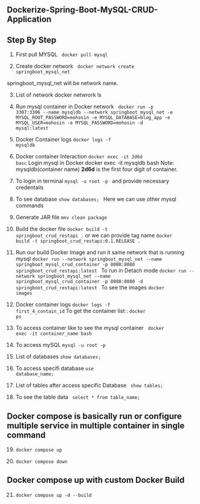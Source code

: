 ## Dockerize-Spring-Boot-MySQL-CRUD-Application

## Step By Step

1) First pull MYSQL 
<code> docker pull mysql</code>

2) Create docker network
<code> docker network create springboot_mysql_net</code>

springboot_mysql_net will be network name.

3) List of network
docker netwrork ls

4) Run mysql container in Docker network
<code> docker run  -p 3307:3306 --name mysqldb --network springboot_mysql_net -e MYSQL_ROOT_PASSWORD=mohosin -e MYSQL_DATABASE=blog_app -e MYSQL_USER=mohosin -e MYSQL_PASSWORD=mohosin -d mysql:latest</code>

5) Docker Container logs 
<code>docker logs -f mysqldb</code>

6) Docker container Interaction
<code>docker exec -it 2d6d basc</code>
Login mysql in Docker docker exec -it mysqldb bash Note: mysqldb(container name)
<strong>2d6d</strong> is the first four digit of container.

7) To login in terminal
<code>mysql -u root -p </code>
and provide necessary credentails

8) To see database  <code>show databases; </code> Here we can use other mysql commands

9) Generate JAR file 
<code>mnv clean package</code>

10) Build the docker file
<code>docker build -t springboot_crud_restapi .</code>
or we can provide tag name
<code>docker build -t springboot_crud_restapi:0.1.RELEASE .</code>

11) Run our build Docker Image and run it same network that is running mysql
<code>docker run --network springboot_mysql_net --name springboot_mysql_crud_container -p 8080:8080 springboot_crud_restapi:latest </code>
To run in Detach mode
<code>docker run --network springboot_mysql_net --name springboot_mysql_crud_container -p 8088:8080 -d springboot_crud_restapi:latest </code>
To see the images <code>docker images</code>

12) Docker container logs
<code>docker logs -f first_4_contain_id</code>
To get the container list : <code>docker ps</code>

13) To access  container like to see the mysql container
<code> docker exec -it container_name bash</code> 

14) To access mySQL 
<code>mysql -u root -p</code>

15) List of databases
<code>show databases;</code>

16) To access specifi database
<code>use database_name;</code>

17) List of tables after access specific Database
<code> show tables; </code>

18) To see the table data
<code> select * from table_name; </code>

## Docker compose is basically run or configure  multiple service in multiple container in single command
19) <code>docker compose up</code>

20) <code>docker compose down</code>

## Docker compose up with custom Docker Build 
21) <code>docker compose up -d --build  </code>

